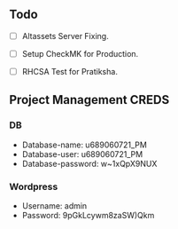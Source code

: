## Todo

- [ ]  Altassets Server Fixing. 
- [ ]  Setup CheckMK for Production.
- [ ]  RHCSA Test for Pratiksha.


## Project Management CREDS

### DB
- Database-name: u689060721_PM
- Database-user: u689060721_PM
- Database-password: w~1xQpX9NUX

### Wordpress
- Username: admin	
- Password: 9pGkLcywm8zaSW)Qkm